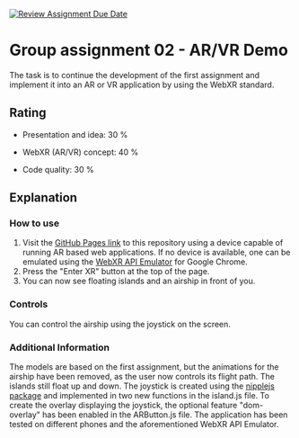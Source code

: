 [![Review Assignment Due Date](https://classroom.github.com/assets/deadline-readme-button-24ddc0f5d75046c5622901739e7c5dd533143b0c8e959d652212380cedb1ea36.svg)](https://classroom.github.com/a/E5ATIiJe)
# Group assignment 02 - AR/VR Demo

The task is to continue the development of the first assignment and implement it into an AR or VR application by using the WebXR standard.

## Rating

- Presentation and idea: 30 %

- WebXR (AR/VR) concept: 40 %

- Code quality: 30 %

## Explanation

### How to use
1. Visit the [GitHub Pages link](https://hfu-dm-ecg.github.io/group-assignment-1-webxr-team-spass/) to this repository using a device capable of running AR based web applications. If no device is available, one can be emulated using the [WebXR API Emulator](https://chrome.google.com/webstore/detail/webxr-api-emulator/mjddjgeghkdijejnciaefnkjmkafnnje/related?hl=de) for Google Chrome.
2. Press the "Enter XR" button at the top of the page.
3. You can now see floating islands and an airship in front of you.

### Controls
You can control the airship using the joystick on the screen.

### Additional Information
The models are based on the first assignment, but the animations for the airship have been removed, as the user now controls its flight path. The islands still float up and down. The joystick is created using the [nipplejs package](https://yoannmoi.net/nipplejs/) and implemented in two new functions in the island.js file. To create the overlay displaying the joystick, the optional feature "dom-overlay" has been enabled in the ARButton.js file. The application has been tested on different phones and the aforementioned WebXR API Emulator.